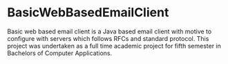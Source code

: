 BasicWebBasedEmailClient
========================

Basic web based email client is a Java based email client with motive to configure with servers which follows RFCs and standard protocol.
This project was undertaken as a full time academic project for fifth semester in Bachelors of Computer Applications.
